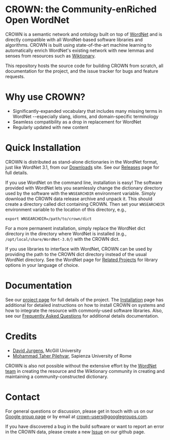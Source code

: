 # CROWN: the Community-enRiched Open WordNet

CROWN is a semantic network and ontology built on top of
[WordNet](http://wordnet.princeton.edu/wordnet/) and is directly compatible with
all WordNet-based software libraries and algorithms.  CROWN is built using
state-of-the-art machine learning to automatically enrich WordNet's existing
network with new lemmas and senses from resources such as
[Wiktionary](https://en.wiktionary.org).

This repository hosts the source code for building CROWN from scratch, all
documentation for the project, and the issue tracker for bugs and feature
requests.

# Why use CROWN?

  * Significantly-expanded vocabulary that includes many missing terms in
    WordNet --especially slang, idioms, and domain-specific terminology
  * Seamless compatibility as a drop in replacement for WordNet
  * Regularly updated with new content


# Quick Installation

CROWN is distributed as stand-alone dictionaries in the WordNet format, just
like WordNet 3.1, from our [Downloads](http://cs.mcgill.ca/~jurgens/crown/)
site.  See our [Releases](https://github.com/davidjurgens/crown/wiki/Releases)
page for full details.

If you use WordNet on the command line, installation is easy!  The
software provided with WordNet lets you seamlessly change the dictionary
directory used by the software with the `WNSEARCHDIR` environment
variable. Simply download the CROWN data release archive and unpack it. This
should create a directory called dict containing CROWN. Then set your
`WNSEARCHDIR` environment variable to the location of this directory, e.g.,

    export WNSEARCHDIR=/path/to/crown/dict

For a more permanent installation, simply replace the WordNet dict directory in
the directory where WordNet is installed (e.g., `/opt/local/share/WordNet-3.0/`)
with the CROWN dict.

If you use libraries to interface with WordNet, CROWN can be used by providing
the path to the CROWN dict directory instead of the usual WordNet directory. See
the WordNet page for [Related
Projects](http://wordnet.princeton.edu/wordnet/related-projects/) for library
options in your language of choice.

# Documentation

See our [project page](https://github.com/davidjurgens/crown/wiki/Home) for full details of the project.  The
[Installation](https://github.com/davidjurgens/crown/wiki/Installation) page has additional for detailed instructions on how to install
CROWN on systems and how to integrate the resource with commonly-used software
libraries.  Also, see our [Frequently Asked Questions](https://github.com/davidjurgens/crown/wiki/Frequently-Asked-Questions) for additional details
documentation.

# Credits

  * [David Jurgens](http://cs.mcgill.ca/~jurgens), McGill University
  * [Mohammad Taher Pilehvar](http://www.pilevar.com/taher/), Sapienza University of Rome

CROWN is also not possible without the extensive effort by the [WordNet
team](http://wordnet.princeton.edu/wordnet/about-wordnet/) in creating the
resource and the Wiktionary community in creating and maintaining a
community-constructed dictionary.

# Contact

For general questions or discussion, please get in touch with us on our [Google
group page](https://groups.google.com/d/forum/crown-users) or by email at
crown-users@googlegroups.com.

If you have discovered a bug in the build software or want to report an error in
the CROWN data, please create a new
[Issue](https://github.com/davidjurgens/crown/issues) on our github page.
